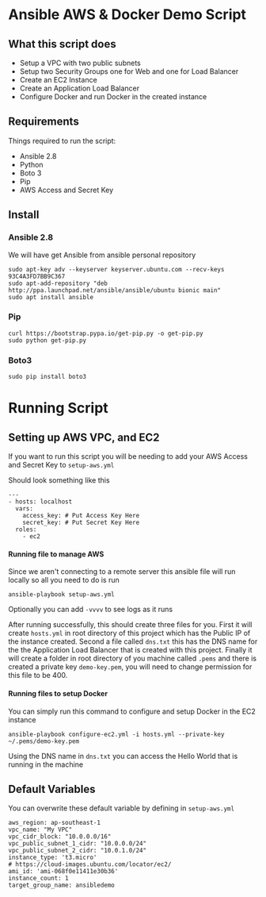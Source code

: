 # Ansible AWS & Docker Demo Script

## What this script does
- Setup a VPC with two public subnets
- Setup two Security Groups one for Web and one for Load Balancer
- Create an EC2 Instance
- Create an Application Load Balancer
- Configure Docker and run Docker in the created instance

## Requirements
Things required to run the script:
- Ansible 2.8
- Python
- Boto 3
- Pip
- AWS Access and Secret Key

## Install
### Ansible 2.8

We will have get Ansible from ansible personal repository
```
sudo apt-key adv --keyserver keyserver.ubuntu.com --recv-keys 93C4A3FD7BB9C367
sudo apt-add-repository "deb http://ppa.launchpad.net/ansible/ansible/ubuntu bionic main"
sudo apt install ansible
```

### Pip

```
curl https://bootstrap.pypa.io/get-pip.py -o get-pip.py
sudo python get-pip.py
```

### Boto3

```
sudo pip install boto3
```

# Running Script

## Setting up AWS VPC, and EC2

If you want to run this script you will be needing to add your AWS Access and Secret Key to `setup-aws.yml`

Should look something like this
```
---
- hosts: localhost
  vars:
    access_key: # Put Access Key Here
    secret_key: # Put Secret Key Here
  roles:
    - ec2
```

#### Running file to manage AWS
Since we aren't connecting to a remote server this ansible file will run locally so all you need to do is run
```
ansible-playbook setup-aws.yml
```
Optionally you can add `-vvvv` to see logs as it runs

After running successfully, this should create three files for you. First it will create `hosts.yml` in root directory of this project which has the Public IP of the instance created. Second a file called `dns.txt` this has the DNS name for the the Application Load Balancer that is created with this project. Finally it will create a folder in root directory of you machine called `.pems`  and there is created a private key  `demo-key.pem`, you will need to change permission for this file to be 400.

#### Running files to setup Docker
You can simply run this command to configure and setup Docker in the EC2 instance
```
ansible-playbook configure-ec2.yml -i hosts.yml --private-key ~/.pems/demo-key.pem
```

Using the DNS name in `dns.txt` you can access the Hello World that is running in the machine


## Default Variables
You can overwrite these default variable by defining in `setup-aws.yml`
```
aws_region: ap-southeast-1
vpc_name: "My VPC"
vpc_cidr_block: "10.0.0.0/16"
vpc_public_subnet_1_cidr: "10.0.0.0/24"
vpc_public_subnet_2_cidr: "10.0.1.0/24"
instance_type: 't3.micro'
# https://cloud-images.ubuntu.com/locator/ec2/
ami_id: 'ami-068f0e11411e30b36'
instance_count: 1
target_group_name: ansibledemo

```
